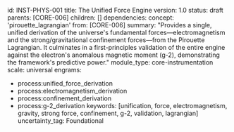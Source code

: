 id: INST-PHYS-001
title: The Unified Force Engine
version: 1.0
status: draft
parents: [CORE-006]
children: []
dependencies:
concept: 'pirouette_lagrangian'
from: [CORE-006]
summary: "Provides a single, unified derivation of the universe's fundamental forces—electromagnetism and the strong/gravitational confinement forces—from the Pirouette Lagrangian. It culminates in a first-principles validation of the entire engine against the electron's anomalous magnetic moment (g-2), demonstrating the framework's predictive power."
module_type: core-instrumentation
scale: universal
engrams:
- process:unified_force_derivation
- process:electromagnetism_derivation
- process:confinement_derivation
- process:g-2_derivation
keywords: [unification, force, electromagnetism, gravity, strong force, confinement, g-2, validation, lagrangian]
uncertainty_tag: Foundational